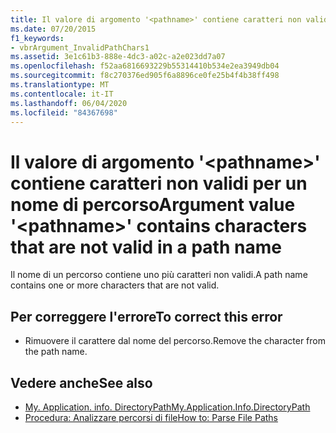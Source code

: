 ```yaml
---
title: Il valore di argomento '<pathname>' contiene caratteri non validi per un nome di percorso
ms.date: 07/20/2015
f1_keywords:
- vbrArgument_InvalidPathChars1
ms.assetid: 3e1c61b3-888e-4dc3-a02c-a2e023dd7a07
ms.openlocfilehash: f52aa6816693229b55314410b534e2ea3949db04
ms.sourcegitcommit: f8c270376ed905f6a8896ce0fe25b4f4b38ff498
ms.translationtype: MT
ms.contentlocale: it-IT
ms.lasthandoff: 06/04/2020
ms.locfileid: "84367698"
---
```

# <a name="argument-value-pathname-contains-characters-that-are-not-valid-in-a-path-name"></a><span data-ttu-id="30fdd-102">Il valore di argomento '\<pathname>' contiene caratteri non validi per un nome di percorso</span><span class="sxs-lookup"><span data-stu-id="30fdd-102">Argument value '\<pathname>' contains characters that are not valid in a path name</span></span>
<span data-ttu-id="30fdd-103">Il nome di un percorso contiene uno più caratteri non validi.</span><span class="sxs-lookup"><span data-stu-id="30fdd-103">A path name contains one or more characters that are not valid.</span></span>  
  
## <a name="to-correct-this-error"></a><span data-ttu-id="30fdd-104">Per correggere l'errore</span><span class="sxs-lookup"><span data-stu-id="30fdd-104">To correct this error</span></span>  
  
- <span data-ttu-id="30fdd-105">Rimuovere il carattere dal nome del percorso.</span><span class="sxs-lookup"><span data-stu-id="30fdd-105">Remove the character from the path name.</span></span>  
  
## <a name="see-also"></a><span data-ttu-id="30fdd-106">Vedere anche</span><span class="sxs-lookup"><span data-stu-id="30fdd-106">See also</span></span>

- [<span data-ttu-id="30fdd-107">My. Application. info. DirectoryPath</span><span class="sxs-lookup"><span data-stu-id="30fdd-107">My.Application.Info.DirectoryPath</span></span>](xref:Microsoft.VisualBasic.ApplicationServices.AssemblyInfo.DirectoryPath)
- [<span data-ttu-id="30fdd-108">Procedura: Analizzare percorsi di file</span><span class="sxs-lookup"><span data-stu-id="30fdd-108">How to: Parse File Paths</span></span>](../developing-apps/programming/drives-directories-files/how-to-parse-file-paths.md)
